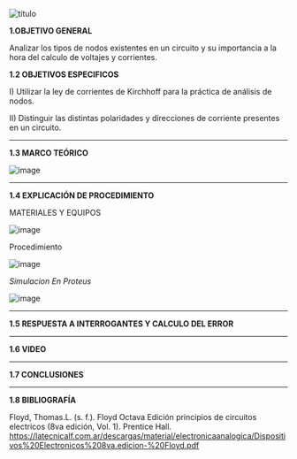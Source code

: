 ![título](https://user-images.githubusercontent.com/116821721/206621867-0196664b-6c92-448b-8f49-e98c27aa45ca.jpg)

**1.OBJETIVO GENERAL**

Analizar los tipos de nodos existentes en un circuito y su importancia a la hora del calculo de voltajes y corrientes.

**1.2 OBJETIVOS ESPECIFICOS**

I) Utilizar la ley de corrientes de Kirchhoff para la práctica de análisis de nodos.

II) Distinguir las distintas polaridades y direcciones de corriente presentes en un circuito.

--------------------------------------------------------------
**1.3 MARCO TEÓRICO**

![image](https://user-images.githubusercontent.com/116821721/206622441-95606531-3157-4ba7-888d-ecb4ce6ef5d2.png)















------------------------------------------------------------
**1.4 EXPLICACIÓN DE PROCEDIMIENTO**

MATERIALES Y EQUIPOS



![image](https://user-images.githubusercontent.com/116819100/206618141-e77ae16d-3eef-450e-8597-b1ea09aa6654.png)









Procedimiento

![image](https://user-images.githubusercontent.com/116819100/206618414-32f7db89-557f-47f2-9cdc-29c3e9855ad3.png)



*Simulacion En Proteus* 



![image](https://user-images.githubusercontent.com/116819100/206617435-d80dfc43-7676-46ed-8cf8-ac93f432fbdf.png)







-------------------------------------------------------------------

**1.5 RESPUESTA A INTERROGANTES Y CALCULO DEL ERROR**











------------------------------------------------------------------------

**1.6 VIDEO**













-----------------------------------------

**1.7 CONCLUSIONES**





-------------------------------------------------------

**1.8 BIBLIOGRAFÍA**

Floyd, Thomas.L. (s. f.). Floyd Octava Edición principios de circuitos electricos (8va edición, Vol. 1). Prentice Hall. https://latecnicalf.com.ar/descargas/material/electronicaanalogica/Dispositivos%20Electronicos%208va.edicion-%20Floyd.pdf
